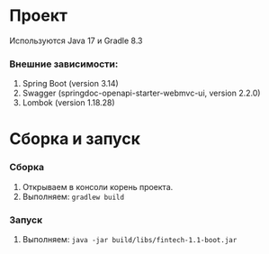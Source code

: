 # Проект
Используются Java 17 и Gradle 8.3

### Внешние зависимости: 
1) Spring Boot (version 3.14)
2) Swagger (springdoc-openapi-starter-webmvc-ui, version 2.2.0)
3) Lombok (version 1.18.28)
# Сборка и запуск

### Сборка

1. Открываем в консоли корень проекта.
2. Выполняем: 
    ``gradlew build``

### Запуск
1. Выполняем: ``java -jar build/libs/fintech-1.1-boot.jar``
